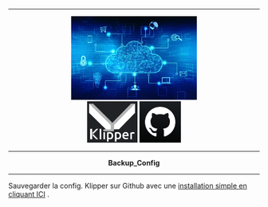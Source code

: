 -- --

<div align="center">
  <img src="https://github.com/Eloura74/Sauvegarde_Config/blob/main/Image/Installation.webp" alt="image" width="50%">
</div>

<div align="center">
  <img src="https://github.com/Eloura74/Sauvegarde_Config/blob/main/Image/Readme.png" alt="image" width="20%">
  <img src="https://github.com/Eloura74/Sauvegarde_Config/blob/main/Image/Readme1.png" alt="image" width="16.4%">
</div>

-- --

<p align="center">
  <strong>Backup_Config</strong>
</p>

-- --



  Sauvegarder la config. Klipper sur Github avec une [installation simple en cliquant ICI](https://github.com/Eloura74/Sauvegarde_Config/blob/main/Installation.md) .
